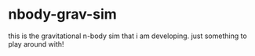 # nbody-grav-sim

this is the gravitational n-body sim that i am developing. just something to play around with!